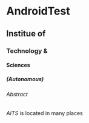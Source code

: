 # AndroidTest
##  Institue of
### Technology &
#### Sciences
##### (Autonomous)
###### Abstract


*AITS* is located in many places
